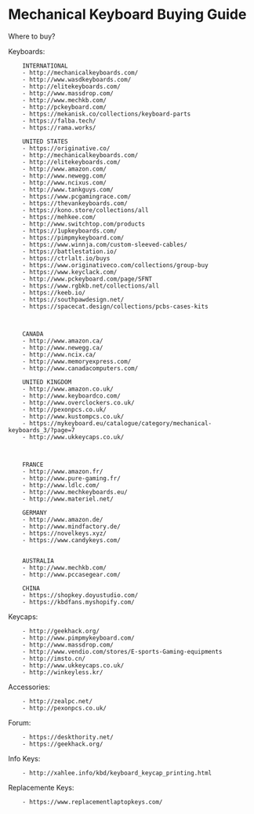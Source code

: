 # Mechanical Keyboard Buying Guide

Where to buy?
 
Keyboards:

        INTERNATIONAL
        - http://mechanicalkeyboards.com/
        - http://www.wasdkeyboards.com/
        - http://elitekeyboards.com/
        - http://www.massdrop.com/
        - http://www.mechkb.com/
        - http://pckeyboard.com/
        - https://mekanisk.co/collections/keyboard-parts
        - https://falba.tech/
        - https://rama.works/
 
        UNITED STATES
        - https://originative.co/
        - http://mechanicalkeyboards.com/
        - http://elitekeyboards.com/
        - http://www.amazon.com/
        - http://www.newegg.com/
        - http://www.ncixus.com/
        - http://www.tankguys.com/
        - https://www.pcgamingrace.com/ 
        - https://thevankeyboards.com/
        - https://kono.store/collections/all
        - https://mehkee.com/
        - http://www.switchtop.com/products
        - https://1upkeyboards.com/
        - https://pimpmykeyboard.com/
        - https://www.winnja.com/custom-sleeved-cables/
        - https://battlestation.io/
        - https://ctrlalt.io/buys
        - https://www.originativeco.com/collections/group-buy
        - https://www.keyclack.com/
        - http://www.pckeyboard.com/page/SFNT
        - https://www.rgbkb.net/collections/all
        - https://keeb.io/
        - https://southpawdesign.net/
        - https://spacecat.design/collections/pcbs-cases-kits


 
        CANADA
        - http://www.amazon.ca/
        - http://www.newegg.ca/
        - http://www.ncix.ca/
        - http://www.memoryexpress.com/
        - http://www.canadacomputers.com/
 
        UNITED KINGDOM
        - http://www.amazon.co.uk/
        - http://www.keyboardco.com/
        - http://www.overclockers.co.uk/
        - http://pexonpcs.co.uk/
        - http://www.kustompcs.co.uk/
        - https://mykeyboard.eu/catalogue/category/mechanical-keyboards_3/?page=7
        - http://www.ukkeycaps.co.uk/


 
        FRANCE
        - http://www.amazon.fr/
        - http://www.pure-gaming.fr/
        - http://www.ldlc.com/
        - http://www.mechkeyboards.eu/
        - http://www.materiel.net/
 
        GERMANY
        - http://www.amazon.de/
        - http://www.mindfactory.de/
        - https://novelkeys.xyz/
        - https://www.candykeys.com/

 
        AUSTRALIA
        - http://www.mechkb.com/
        - http://www.pccasegear.com/
        
        CHINA
        - https://shopkey.doyustudio.com/
        - https://kbdfans.myshopify.com/
 
Keycaps:

        - http://geekhack.org/
        - http://www.pimpmykeyboard.com/
        - http://www.massdrop.com/
        - http://www.vendio.com/stores/E-sports-Gaming-equipments
        - http://imsto.cn/
        - http://www.ukkeycaps.co.uk/
        - http://winkeyless.kr/
 
Accessories:

        - http://zealpc.net/
        - http://pexonpcs.co.uk/
        

Forum:

        - https://deskthority.net/
        - https://geekhack.org/
        

Info Keys:

        - http://xahlee.info/kbd/keyboard_keycap_printing.html


Replacemente Keys:

        - https://www.replacementlaptopkeys.com/
